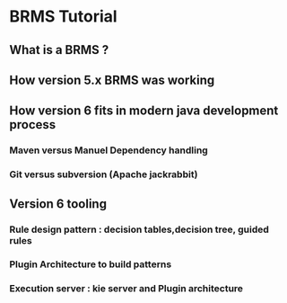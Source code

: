 # BRMS Tutorial


## What is a BRMS ?




## How version 5.x BRMS was working 



## How version 6 fits in modern java development process


### Maven versus Manuel Dependency handling


### Git versus subversion (Apache jackrabbit)



## Version 6 tooling 

### Rule design pattern : decision tables,decision tree, guided rules

### Plugin Architecture to build patterns


### Execution server : kie server and Plugin architecture




